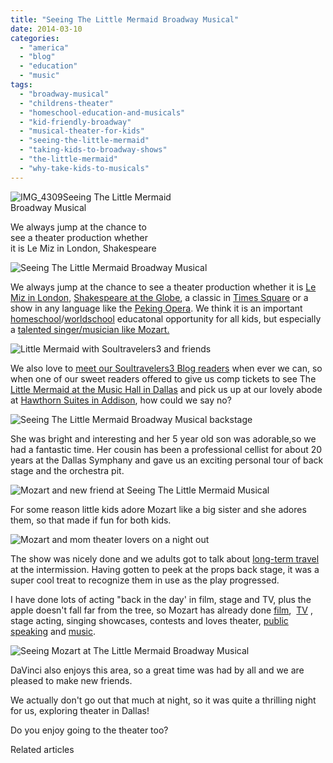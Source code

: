 ```yaml
---
title: "Seeing The Little Mermaid Broadway Musical"
date: 2014-03-10
categories: 
  - "america"
  - "blog"
  - "education"
  - "music"
tags: 
  - "broadway-musical"
  - "childrens-theater"
  - "homeschool-education-and-musicals"
  - "kid-friendly-broadway"
  - "musical-theater-for-kids"
  - "seeing-the-little-mermaid"
  - "taking-kids-to-broadway-shows"
  - "the-little-mermaid"
  - "why-take-kids-to-musicals"
---
```


![IMG_4309](https://pub-ac94b3f306b24c0dba4238943c97f2e1.r2.dev/6a00e5502a9507883301a73d8a21d9970d.jpg)Seeing The Little Mermaid  
Broadway Musical  
  
We always jump at the chance to  
see a theater production whether  
it is Le Miz in London, Shakespeare

<!--more-->  
  
![Seeing The Little Mermaid Broadway Musical](https://pub-ac94b3f306b24c0dba4238943c97f2e1.r2.dev/6a00e5502a9507883301a5117f6c87970c.png)  
  
We always jump at the chance to see a theater production whether it is [Le Miz in London](https://pub-ac94b3f306b24c0dba4238943c97f2e1.r2.dev/2010/12/bbc-interviews-soultravelers3-on-social-media-and-travel.html "Le Miz in London"), [Shakespeare at the Globe](https://pub-ac94b3f306b24c0dba4238943c97f2e1.r2.dev/2009/07/family-travel-photoengland-globe-theatre-king-lear.html "shakespeare at Globe London"), a classic in [Times Square](https://pub-ac94b3f306b24c0dba4238943c97f2e1.r2.dev/2011/08/airbnb-best-budget-lodging-for-nyc.html "times square") or a show in any language like the [Peking Opera](https://pub-ac94b3f306b24c0dba4238943c97f2e1.r2.dev/2012/12/china-travel-peking-opera.html "Peking Opera"). We think it is an important [homeschool](https://pub-ac94b3f306b24c0dba4238943c97f2e1.r2.dev/2010/03/long-term-family-travel-homeschool-roadschool-world-school-digitalnomad-lifestyle-design-virtual-.html "homeschool and travel")/[worldschool](https://pub-ac94b3f306b24c0dba4238943c97f2e1.r2.dev/2013/07/homeschool-high-school-and-world-travel.html "world school , unschool, homeschool") educatonal opportunity for all kids, but especially a [talented singer/musician like Mozart.](https://pub-ac94b3f306b24c0dba4238943c97f2e1.r2.dev/2013/09/tween-is-a-talented-singer-songwriter.html "tween Mozart talented singer")  
  
![Little Mermaid with Soultravelers3 and friends](https://pub-ac94b3f306b24c0dba4238943c97f2e1.r2.dev/6a00e5502a9507883301a5117f6cd6970c.png)  
  
We also love to [meet our Soultravelers3 Blog readers](https://pub-ac94b3f306b24c0dba4238943c97f2e1.r2.dev/2014/01/mozart-meeting-soultravelers3-blog-readers-around-the-world.html "meet soultravelers3 blog readers") when ever we can, so when one of our sweet readers offered to give us comp tickets to see The [Little Mermaid at the Music Hall in Dallas](http://dallassummermusicals.org/shows_littlemermaid.shtm "the little mermaid dallas") and pick us up at our lovely abode at [Hawthorn Suites in Addison](https://pub-ac94b3f306b24c0dba4238943c97f2e1.r2.dev/2014/02/best-extended-stay-hotel-in-dallas-hawthorn-suites-addison-galleria.html "hawthorn suites addison texas"), how could we say no?  
  
  
![Seeing The Little Mermaid Broadway Musical backstage](https://pub-ac94b3f306b24c0dba4238943c97f2e1.r2.dev/6a00e5502a9507883301a3fccf9484970b.png)  
  
She was bright and interesting and her 5 year old son was adorable,so we had a fantastic time. Her cousin has been a professional cellist for about 20 years at the Dallas Symphany and gave us an exciting personal tour of back stage and the orchestra pit.  
  
![Mozart and new friend at Seeing The Little Mermaid Musical ](https://pub-ac94b3f306b24c0dba4238943c97f2e1.r2.dev/6a00e5502a9507883301a73d8aac5e970d.png)  
  
  
For some reason little kids adore Mozart like a big sister and she adores them, so that made if fun for both kids.  
  
  
![Mozart and mom theater lovers on a night out](https://pub-ac94b3f306b24c0dba4238943c97f2e1.r2.dev/6a00e5502a9507883301a3fccf951e970b.png)  
  
The show was nicely done and we adults got to talk about [long-term travel](https://pub-ac94b3f306b24c0dba4238943c97f2e1.r2.dev/2008/06/how-to-do-exten.html "how to do long term travel") at the intermission. Having gotten to peek at the props back stage, it was a super cool treat to recognize them in use as the play progressed.  
  
I have done lots of acting "back in the day' in film, stage and TV, plus the apple doesn't fall far from the tree, so Mozart has already done [film](https://pub-ac94b3f306b24c0dba4238943c97f2e1.r2.dev/2007/09/mozarts-film-de.html "travel kid Mozart's first film"),  [TV](https://pub-ac94b3f306b24c0dba4238943c97f2e1.r2.dev/2013/06/how-to-get-on-tv.html "how to get on TV") , stage acting, singing showcases, contests and loves theater, [public speaking](https://pub-ac94b3f306b24c0dba4238943c97f2e1.r2.dev/2013/03/mandarin-ted-talk-american-kids-inspiring-chinese-speech-.html "Mozart travel kid public speaking chinese and English") and [music](https://pub-ac94b3f306b24c0dba4238943c97f2e1.r2.dev/2014/02/mozart-plays-mozart-and-more-violin-and-piano-performance.html "mozart playing mozart performance").  
  
![Seeing Mozart at The Little Mermaid Broadway Musical](https://pub-ac94b3f306b24c0dba4238943c97f2e1.r2.dev/6a00e5502a9507883301a5117f711e970c.png)  
  
DaVinci also enjoys this area, so a great time was had by all and we are pleased to make new friends.  
  
We actually don't go out that much at night, so it was quite a thrilling night for us, exploring theater in Dallas!  
  
Do you enjoy going to the theater too?

Related articles

